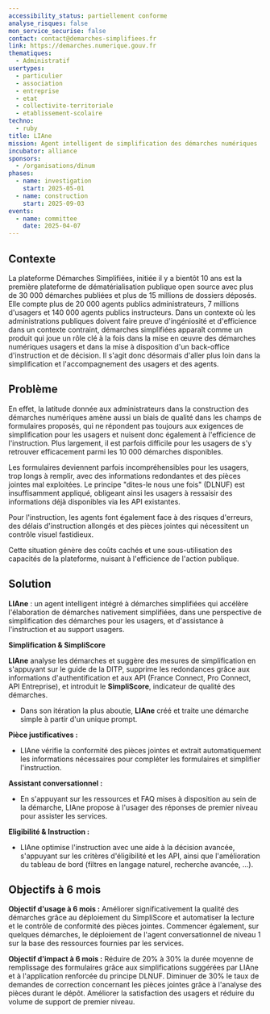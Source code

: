 ```yaml
---
accessibility_status: partiellement conforme
analyse_risques: false
mon_service_securise: false
contact: contact@demarches-simplifiees.fr
link: https://demarches.numerique.gouv.fr
thematiques:
  - Administratif
usertypes:
  - particulier
  - association
  - entreprise
  - etat
  - collectivite-territoriale
  - etablissement-scolaire
techno:
  - ruby
title: LIAne
mission: Agent intelligent de simplification des démarches numériques
incubator: alliance
sponsors:
  - /organisations/dinum
phases:
  - name: investigation
    start: 2025-05-01
  - name: construction
    start: 2025-09-03
events:
  - name: committee
    date: 2025-04-07
---
```

## Contexte

La plateforme Démarches Simplifiées, initiée il y a bientôt 10 ans est la première plateforme de dématérialisation publique open source avec plus de 30 000 démarches publiées et plus de 15 millions de dossiers déposés. Elle compte plus de 20 000 agents publics administrateurs, 7 millions d'usagers et 140 000 agents publics instructeurs. 
Dans un contexte où les administrations publiques doivent faire preuve d'ingéniosité et d'efficience dans un contexte contraint, démarches simplifiées apparaît comme un produit qui joue un rôle clé à la fois dans la mise en œuvre des démarches numériques usagers et dans la mise à disposition d'un back-office d'instruction et de décision. Il s'agit donc désormais d'aller plus loin dans la simplification et l'accompagnement des usagers et des agents.

## Problème

En effet, la latitude donnée aux administrateurs dans la construction des démarches numériques amène aussi un biais de qualité dans les champs de formulaires proposés, qui ne répondent pas toujours aux exigences de simplification pour les usagers et nuisent donc également à l'efficience de l'instruction. Plus largement, il est parfois difficile pour les usagers de s'y retrouver efficacement parmi les 10 000 démarches disponibles.

Les formulaires deviennent parfois incompréhensibles pour les usagers, trop longs à remplir, avec des informations redondantes et des pièces jointes mal exploitées. Le principe "dites-le nous une fois" (DLNUF) est insuffisamment appliqué, obligeant ainsi les usagers à ressaisir des informations déjà disponibles via les API existantes.

Pour l'instruction, les agents font également face à des risques d'erreurs, des délais d'instruction allongés et des pièces jointes qui nécessitent un contrôle visuel fastidieux.

Cette situation génère des coûts cachés et une sous-utilisation des capacités de la plateforme, nuisant à l'efficience de l'action publique.

## Solution

**LIAne** : un agent intelligent intégré à démarches simplifiées qui accélère l'élaboration de démarches nativement simplifiées, dans une perspective de simplification des démarches pour les usagers, et d'assistance à l'instruction et au support usagers.

**Simplification & SimpliScore**

**LIAne** analyse les démarches et suggère des mesures de simplification en s'appuyant sur le guide de la DITP, supprime les redondances grâce aux informations d'authentification et aux API (France Connect, Pro Connect, API Entreprise), et introduit le **SimpliScore**, indicateur de qualité des démarches.

* Dans son itération la plus aboutie, **LIAne** créé et traite une démarche simple à partir d'un unique prompt.

**Pièce justificatives :**

* LIAne vérifie la conformité des pièces jointes et extrait automatiquement les informations nécessaires pour compléter les formulaires et simplifier l'instruction.

**Assistant conversationnel :**

* En s'appuyant sur les ressources et FAQ mises à disposition au sein de la démarche, LIAne propose à l'usager des réponses de premier niveau pour assister les services.

**Eligibilité & Instruction :**

* LIAne optimise l'instruction avec une aide à la décision avancée, s'appuyant sur les critères d'éligibilité et les API, ainsi que l'amélioration du tableau de bord (filtres en langage naturel, recherche avancée, …).

## Objectifs à 6 mois

**Objectif d'usage à 6 mois :** Améliorer significativement la qualité des démarches grâce au déploiement du SimpliScore et automatiser la lecture et le contrôle de conformité des pièces jointes. Commencer également, sur quelques démarches, le déploiement de l'agent conversationnel de niveau 1 sur la base des ressources fournies par les services.

**Objectif d'impact à 6 mois :** Réduire de 20% à 30% la durée moyenne de remplissage des formulaires grâce aux simplifications suggérées par LIAne et à l'application renforcée du principe DLNUF. Diminuer de 30% le taux de demandes de correction concernant les pièces jointes grâce à l'analyse des pièces durant le dépôt. Améliorer la satisfaction des usagers et réduire du volume de support de premier niveau.
